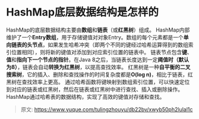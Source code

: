 # HashMap底层数据结构是怎样的

HashMap的底层数据结构主要由**数组**和**链表**（或**红黑树**）组成。
HashMap内部维护了一个**Entry数组**，用于存储键值对对象Entry。数组的每个元素都是一个**单向链表的头节点**，如果发生哈希冲突（即两个不同的键经过哈希运算得到的数组索引位置相同），则将新的键值对添加到对应索引位置的链表中。
链表节点包含**键**、**值**和**指向下一个节点的指针**。在Java 8之后，当链表长度达到一定**阈值时（默认为8）**，链表会自动**转换为红黑树**，以提高查找效率。
红黑树是一种**自平衡的二叉搜索树**，它的插入、删除和查找操作的时间复杂度都是**O(log n)**，相比于链表，红黑树在查找效率上更高。
通过哈希函数将键映射到数组索引位置，可以快速定位到对应的链表或红黑树，然后在链表或红黑树中进行查找、插入或删除操作。HashMap通过哈希表的数据结构，实现了高效的键值对存储和查找。


> 原文: <https://www.yuque.com/tulingzhouyu/db22bv/xwyb50ph2lulal1c>